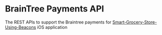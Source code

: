 # BrainTree Payments API

The REST APIs to support the Braintree payments for [Smart-Grocery-Store-Using-Beacons](https://github.com/adwaittathe/Smart-Grocery-Store-Using-Beacons) iOS application
